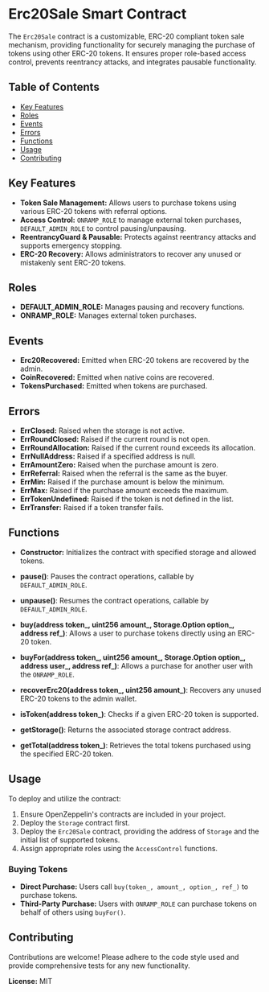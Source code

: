 # Erc20Sale Smart Contract

The `Erc20Sale` contract is a customizable, ERC-20 compliant token sale mechanism, providing functionality for securely managing the purchase of tokens using other ERC-20 tokens. It ensures proper role-based access control, prevents reentrancy attacks, and integrates pausable functionality.

## Table of Contents
- [Key Features](#key-features)
- [Roles](#roles)
- [Events](#events)
- [Errors](#errors)
- [Functions](#functions)
- [Usage](#usage)
- [Contributing](#contributing)

## Key Features
- **Token Sale Management:** Allows users to purchase tokens using various ERC-20 tokens with referral options.
- **Access Control:** `ONRAMP_ROLE` to manage external token purchases, `DEFAULT_ADMIN_ROLE` to control pausing/unpausing.
- **ReentrancyGuard & Pausable:** Protects against reentrancy attacks and supports emergency stopping.
- **ERC-20 Recovery:** Allows administrators to recover any unused or mistakenly sent ERC-20 tokens.

## Roles
- **DEFAULT_ADMIN_ROLE:** Manages pausing and recovery functions.
- **ONRAMP_ROLE:** Manages external token purchases.

## Events
- **Erc20Recovered:** Emitted when ERC-20 tokens are recovered by the admin.
- **CoinRecovered:** Emitted when native coins are recovered.
- **TokensPurchased:** Emitted when tokens are purchased.

## Errors
- **ErrClosed:** Raised when the storage is not active.
- **ErrRoundClosed:** Raised if the current round is not open.
- **ErrRoundAllocation:** Raised if the current round exceeds its allocation.
- **ErrNullAddress:** Raised if a specified address is null.
- **ErrAmountZero:** Raised when the purchase amount is zero.
- **ErrReferral:** Raised when the referral is the same as the buyer.
- **ErrMin:** Raised if the purchase amount is below the minimum.
- **ErrMax:** Raised if the purchase amount exceeds the maximum.
- **ErrTokenUndefined:** Raised if the token is not defined in the list.
- **ErrTransfer:** Raised if a token transfer fails.

## Functions
- **Constructor:**
  Initializes the contract with specified storage and allowed tokens.

- **pause()**:
  Pauses the contract operations, callable by `DEFAULT_ADMIN_ROLE`.

- **unpause()**:
  Resumes the contract operations, callable by `DEFAULT_ADMIN_ROLE`.

- **buy(address token_, uint256 amount_, Storage.Option option_, address ref_)**:
  Allows a user to purchase tokens directly using an ERC-20 token.

- **buyFor(address token_, uint256 amount_, Storage.Option option_, address user_, address ref_)**:
  Allows a purchase for another user with the `ONRAMP_ROLE`.

- **recoverErc20(address token_, uint256 amount_)**:
  Recovers any unused ERC-20 tokens to the admin wallet.

- **isToken(address token_)**:
  Checks if a given ERC-20 token is supported.

- **getStorage()**:
  Returns the associated storage contract address.

- **getTotal(address token_)**:
  Retrieves the total tokens purchased using the specified ERC-20 token.

## Usage
To deploy and utilize the contract:
1. Ensure OpenZeppelin's contracts are included in your project.
2. Deploy the `Storage` contract first.
3. Deploy the `Erc20Sale` contract, providing the address of `Storage` and the initial list of supported tokens.
4. Assign appropriate roles using the `AccessControl` functions.

### Buying Tokens
- **Direct Purchase:** Users call `buy(token_, amount_, option_, ref_)` to purchase tokens.
- **Third-Party Purchase:** Users with `ONRAMP_ROLE` can purchase tokens on behalf of others using `buyFor()`.

## Contributing
Contributions are welcome! Please adhere to the code style used and provide comprehensive tests for any new functionality.

**License:** MIT
